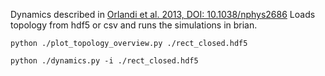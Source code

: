 Dynamics described in [Orlandi et al. 2013, DOI: 10.1038/nphys2686](https://dx.doi.org/10.1038/nphys2686)
Loads topology from hdf5 or csv and runs the simulations in brian.

```
python ./plot_topology_overview.py ./rect_closed.hdf5

python ./dynamics.py -i ./rect_closed.hdf5
```
